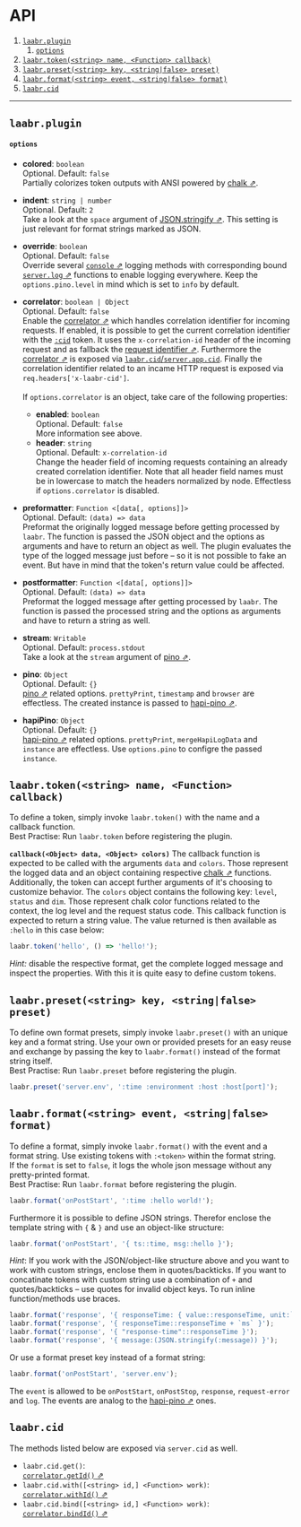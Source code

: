 # API

<!-- TOC -->

1. [`laabr.plugin`](#laabrplugin)
    1. [`options`](#options)
2. [`laabr.token(<string> name, <Function> callback)`](#laabrtokenstring-name-function-callback)
3. [`laabr.preset(<string> key, <string|false> preset)`](#laabrpresetstring-key-stringfalse-preset)
4. [`laabr.format(<string> event, <string|false> format)`](#laabrformatstring-event-stringfalse-format)
5. [`laabr.cid`](#laabrcid)

<!-- /TOC -->

---

## `laabr.plugin`

#### `options`
- **colored**: `boolean`<br/>
Optional. Default: `false`<br/>
Partially colorizes token outputs with ANSI powered by [chalk ⇗](https://github.com/chalk/chalk).

- **indent**: `string | number`<br/>
Optional. Default: `2`<br/>
Take a look at the `space` argument of [JSON.stringify ⇗](https://developer.mozilla.org/en/docs/Web/JavaScript/Reference/Global_Objects/JSON/stringify). This setting is just relevant for format strings marked as JSON.

- **override**: `boolean`<br/>
Optional. Default: `false`<br/>
Override several [`console` ⇗](https://developer.mozilla.org/en-US/docs/Web/API/Console) logging methods with corresponding bound [`server.log` ⇗](https://hapijs.com/api#serverlogtags-data-timestamp) functions to enable logging everywhere. Keep the `options.pino.level` in mind which is set to `info` by default.

- <strong id="correlator">correlator</strong>: `boolean | Object`<br/>
Optional. Default: `false`<br/>
Enable the [correlator ⇗](https://github.com/toboid/correlation-id) which handles correlation identifier for incoming requests. If enabled, it is possible to get the current correlation identifier with the [`:cid`](tokens-formats-presets.md#tokens) token. It uses the `x-correlation-id` header of the incoming request and as fallback the [request identifier ⇗](https://hapijs.com/api#request-object). Furthermore the [correlator ⇗](https://github.com/toboid/correlation-id#api) is exposed via [`laabr.cid`/`server.app.cid`](#laabrcid). Finally the correlation identifier related to an incame HTTP request is exposed via `req.headers['x-laabr-cid']`.<br/><br/>
If `options.correlator` is an object, take care of the following properties:
    - **enabled**: `boolean`<br/>
    Optional. Default: `false`<br/>
    More information see above.
    - **header**: `string`<br/>
    Optional. Default: `x-correlation-id`<br/>
    Change the header field of incoming requests containing an already created correlation identifier. Note that all header field names must be in lowercase to match the headers normalized by node. Effectless if `options.correlator` is disabled.

- <strong id="preformatter">preformatter</strong>: `Function <[data[, options]]>`<br/>
Optional. Default: `(data) => data`<br/>
Preformat the originally logged message before getting processed by `laabr`. The function is passed the JSON object and the options as arguments and have to return an object as well. The plugin evaluates the type of the logged message just before – so it is not possible to fake an event. But have in mind that the token's return value could be affected.

- <strong id="postformatter">postformatter</strong>: `Function <[data[, options]]>`<br/>
Optional. Default: `(data) => data`<br/>
Preformat the logged message after getting processed by `laabr`. The function is passed the processed string and the options as  arguments and have to return a string as well.

- **stream**: `Writable`<br/>
Optional. Default: `process.stdout`<br/>
Take a look at the `stream` argument of [pino ⇗](https://github.com/pinojs/pino/blob/master/docs/API.md).

- **pino**: `Object`<br/>
Optional. Default: `{}`<br/>
[pino ⇗](https://github.com/pinojs/pino) related options. `prettyPrint`, `timestamp` and `browser` are effectless. The created instance is passed to [hapi-pino ⇗](https://github.com/pinojs/hapi-pino).

- **hapiPino**: `Object`<br/>
Optional. Default: `{}`<br/>
[hapi-pino ⇗](https://github.com/pinojs/hapi-pino) related options. `prettyPrint`, `mergeHapiLogData` and `instance` are effectless. Use `options.pino` to configre the passed `instance`.

## `laabr.token(<string> name, <Function> callback)`
To define a token, simply invoke `laabr.token()` with the name and a callback function.<br/>Best Practise: Run `laabr.token` before registering the plugin.

**`callback(<Object> data, <Object> colors)`**
The callback function is expected to be called with the arguments `data` and `colors`. Those represent the logged data and an object containing respective [chalk ⇗](https://github.com/chalk/chalk) functions. Additionally, the token can accept further arguments of it's choosing to customize behavior. The `colors` object contains the following key: `level`, `status` and `dim`. Those represent chalk color functions related to the context, the log level and the request status code. This callback function is expected to return a string value. The value returned is then available as `:hello` in this case below:

``` js
laabr.token('hello', () => 'hello!');
```

*Hint:* disable the respective format, get the complete logged message and inspect the properties. With this it is quite easy to define custom tokens.

## `laabr.preset(<string> key, <string|false> preset)`
To define own format presets, simply invoke `laabr.preset()` with an unique key and a format string. Use your own or provided presets for an easy reuse and exchange by passing the key to `laabr.format()` instead of the format string itself.<br/>Best Practise: Run `laabr.preset` before registering the plugin.

``` js
laabr.preset('server.env', ':time :environment :host :host[port]');
```

## `laabr.format(<string> event, <string|false> format)`
To define a format, simply invoke `laabr.format()` with the event and a format string. Use existing tokens with `:<token>` within the format string.<br>
If the `format` is set to `false`, it logs the whole json message without any pretty-printed format.<br/>Best Practise: Run `laabr.format` before registering the plugin.

``` js
laabr.format('onPostStart', ':time :hello world!');
```

Furthermore it is possible to define JSON strings. Therefor enclose the template string with `{` & `}` and use an object-like structure:

``` js
laabr.format('onPostStart', '{ ts::time, msg::hello }');
```

*Hint*: If you work with the JSON/object-like structure above and you want to work with custom strings, enclose them in quotes/backticks. If you want to concatinate tokens with custom string use a combination of `+` and quotes/backticks – use quotes for invalid object keys. To run inline function/methods use braces.

``` js
laabr.format('response', '{ responseTime: { value::responseTime, unit:`ms` }}');
laabr.format('response', '{ responseTime::responseTime + `ms` }');
laabr.format('response', '{ "response-time"::responseTime }');
laabr.format('response', '{ message:(JSON.stringify(:message)) }');
```

Or use a format preset key instead of a format string:

``` js
laabr.format('onPostStart', 'server.env');
```

The `event` is allowed to be `onPostStart`, `onPostStop`, `response`, `request-error` and `log`. The events are analog to the [hapi-pino ⇗](https://github.com/pinojs/hapi-pino) ones.

## `laabr.cid`
The methods listed below are exposed via `server.cid` as well.

- `laabr.cid.get()`:<br/>[`correlator.getId()` ⇗](https://github.com/toboid/correlation-id#getid)
- `laabr.cid.with([<string> id,] <Function> work)`:<br/> [`correlator.withId()` ⇗](https://github.com/toboid/correlation-id#withidid-work)
- `laabr.cid.bind([<string> id,] <Function> work)`:<br/> [`correlator.bindId()` ⇗](https://github.com/toboid/correlation-id#bindidid-work)
